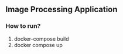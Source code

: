 ## Image Processing Application

### How to run?
 
1. docker-compose build <br>
2. docker compose up